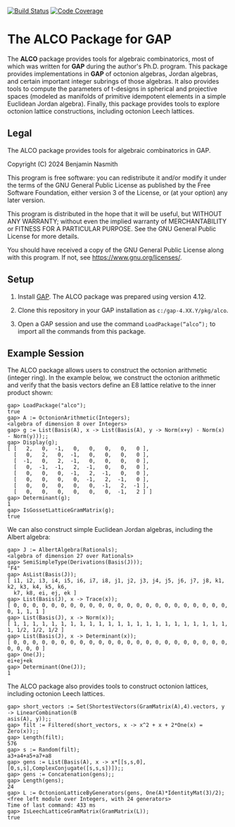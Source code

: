 [![Build Status](https://github.com/BNasmith/alco/workflows/CI/badge.svg?branch=main)](https://github.com/BNasmith/alco/actions?query=workflow%3ACI+branch%3Amain)
[![Code Coverage](https://codecov.io/github/BNasmith/alco/coverage.svg?branch=main&token=)](https://codecov.io/gh/BNasmith/alco)

# The ALCO Package for GAP

The **ALCO** package provides tools for algebraic combinatorics, most of which was written for **GAP** during the author's Ph.D. program. This package provides implementations in **GAP** of octonion algebras, Jordan algebras, and certain important integer subrings of those algebras. It also provides tools to compute the parameters of t-designs in spherical and projective spaces (modeled as manifolds of primitive idempotent elements in a simple Euclidean Jordan algebra). Finally, this package provides tools to explore octonion lattice constructions, including octonion Leech lattices. 

## Legal

The ALCO package provides tools for algebraic combinatorics in GAP. 

Copyright (C) 2024 Benjamin Nasmith

This program is free software: you can redistribute it and/or modify
it under the terms of the GNU General Public License as published by
the Free Software Foundation, either version 3 of the License, or
(at your option) any later version.

This program is distributed in the hope that it will be useful,
but WITHOUT ANY WARRANTY; without even the implied warranty of
MERCHANTABILITY or FITNESS FOR A PARTICULAR PURPOSE.  See the
GNU General Public License for more details.

You should have received a copy of the GNU General Public License
along with this program.  If not, see <https://www.gnu.org/licenses/>.

## Setup

1. Install [GAP](https://www.gap-system.org/Download/). The ALCO package was prepared using version 4.12. 
 
2. Clone this repository in your GAP installation as `c:/gap-4.XX.Y/pkg/alco`.

3. Open a GAP session and use the command `LoadPackage(“alco”);`  to import all the commands from this package.

## Example Session

The ALCO package allows users to construct the octonion arithmetic (integer ring). 
In the example below, we construct the octonion arithmetic and verify that the 
basis vectors define an E8 lattice relative to the inner product shown:

```
gap> LoadPackage("alco");
true
gap> A := OctonionArithmetic(Integers);
<algebra of dimension 8 over Integers>
gap> g := List(Basis(A), x -> List(Basis(A), y -> Norm(x+y) - Norm(x) - Norm(y)));;
gap> Display(g);
[ [   2,   0,  -1,   0,   0,   0,   0,   0 ],
  [   0,   2,   0,  -1,   0,   0,   0,   0 ],
  [  -1,   0,   2,  -1,   0,   0,   0,   0 ],
  [   0,  -1,  -1,   2,  -1,   0,   0,   0 ],
  [   0,   0,   0,  -1,   2,  -1,   0,   0 ],
  [   0,   0,   0,   0,  -1,   2,  -1,   0 ],
  [   0,   0,   0,   0,   0,  -1,   2,  -1 ],
  [   0,   0,   0,   0,   0,   0,  -1,   2 ] ]
gap> Determinant(g);
1
gap> IsGossetLatticeGramMatrix(g);
true
```
      
We can also construct simple Euclidean Jordan algebras, including the Albert
algebra:

```
gap> J := AlbertAlgebra(Rationals);
<algebra of dimension 27 over Rationals>
gap> SemiSimpleType(Derivations(Basis(J)));
"F4"
gap> AsList(Basis(J));
[ i1, i2, i3, i4, i5, i6, i7, i8, j1, j2, j3, j4, j5, j6, j7, j8, k1, k2, k3, k4, k5, k6,
  k7, k8, ei, ej, ek ]
gap> List(Basis(J), x -> Trace(x));
[ 0, 0, 0, 0, 0, 0, 0, 0, 0, 0, 0, 0, 0, 0, 0, 0, 0, 0, 0, 0, 0, 0, 0, 0, 1, 1, 1 ]
gap> List(Basis(J), x -> Norm(x));
[ 1, 1, 1, 1, 1, 1, 1, 1, 1, 1, 1, 1, 1, 1, 1, 1, 1, 1, 1, 1, 1, 1, 1, 1, 1/2, 1/2, 1/2 ]
gap> List(Basis(J), x -> Determinant(x));
[ 0, 0, 0, 0, 0, 0, 0, 0, 0, 0, 0, 0, 0, 0, 0, 0, 0, 0, 0, 0, 0, 0, 0, 0, 0, 0, 0 ]
gap> One(J);
ei+ej+ek
gap> Determinant(One(J));
1  
```

The ALCO package also provides tools to construct octonion lattices, including 
octonion Leech lattices.

```
gap> short_vectors := Set(ShortestVectors(GramMatrix(A),4).vectors, y -> LinearCombination(B
asis(A), y));;
gap> filt := Filtered(short_vectors, x -> x^2 + x + 2*One(x) = Zero(x));; 
gap> Length(filt);
576
gap> s := Random(filt);
a3+a4+a5+a7+a8
gap> gens := List(Basis(A), x -> x*[[s,s,0],[0,s,s],ComplexConjugate([s,s,s])]);; 
gap> gens := Concatenation(gens);;
gap> Length(gens);
24
gap> L := OctonionLatticeByGenerators(gens, One(A)*IdentityMat(3)/2);
<free left module over Integers, with 24 generators>
Time of last command: 433 ms
gap> IsLeechLatticeGramMatrix(GramMatrix(L));
true
```